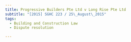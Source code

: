 ```yaml
---
title: Progressive Builders Pte Ltd v Long Rise Pte Ltd 
subtitle: "[2015] SGHC 223 / 25\_August\_2015"
tags:
  - Building and Construction Law
  - Dispute resolution

---
```


